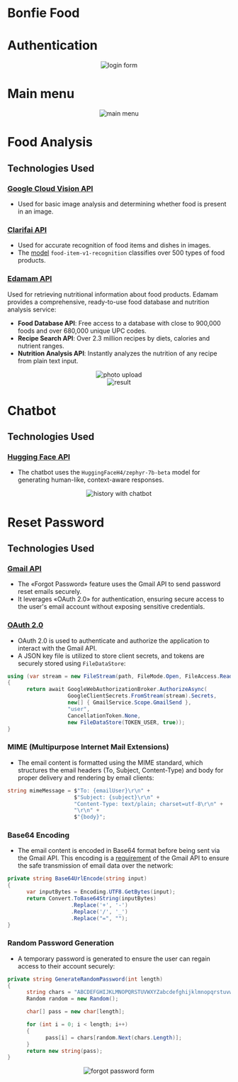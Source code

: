 # Bonfie Food

# Authentication
<p align="center">
  <img src="https://github.com/fsteamcepz/Bonfie-Food/blob/master/screens/login.jpg?raw=true" alt="login form" />
</p>

# Main menu
<p align="center">
  <img src="https://github.com/fsteamcepz/Bonfie-Food/blob/master/screens/home_page.jpg?raw=true" alt="main menu" />
</p>

# Food Analysis
## Technologies Used
### [Google Cloud Vision API](https://cloud.google.com/vision)
- Used for basic image analysis and determining whether food is present in an image.
### [Clarifai API](https://www.clarifai.com/)
- Used for accurate recognition of food items and dishes in images.
- The [model](https://clarifai.com/clarifai/main/models/food-item-v1-recognition) `food-item-v1-recognition` classifies over 500 types of food products.
### [Edamam API](https://developer.edamam.com/)
Used for retrieving nutritional information about food products.
Edamam provides a comprehensive, ready-to-use food database and nutrition analysis service:

- **Food Database API**: Free access to a database with close to 900,000 foods and over 680,000 unique UPC codes.
- **Recipe Search API**: Over 2.3 million recipes by diets, calories and nutrient ranges.
- **Nutrition Analysis API**: Instantly analyzes the nutrition of any recipe from plain text input.

<p align="center">
  <img src="https://github.com/fsteamcepz/Bonfie-Food/blob/master/screens/analysis_food_1.jpg?raw=true" alt="photo upload" />
  <br/>
  <img src="https://github.com/fsteamcepz/Bonfie-Food/blob/master/screens/analysis_food_2.jpg?raw=true" alt="result" />
</p>

# Chatbot
## Technologies Used
### [Hugging Face API](https://huggingface.co/)
- The chatbot uses the `HuggingFaceH4/zephyr-7b-beta` model for generating human-like, context-aware responses.

<p align="center">
  <img src="https://github.com/fsteamcepz/Bonfie-Food/blob/master/screens/chatbot.jpg?raw=true" alt="history with chatbot" />
</p>

# Reset Password
## Technologies Used
### [Gmail API](https://console.cloud.google.com/marketplace/product/google/gmail.googleapis.com)
- The «Forgot Password» feature uses the Gmail API to send password reset emails securely.
- It leverages «OAuth 2.0» for authentication, ensuring secure access to the user's email account without exposing sensitive credentials.
### [OAuth 2.0](https://developers.google.com/identity/protocols/oauth2)
- OAuth 2.0 is used to authenticate and authorize the application to interact with the Gmail API.
- A JSON key file is utilized to store client secrets, and tokens are securely stored using `FileDataStore`:
```csharp
using (var stream = new FileStream(path, FileMode.Open, FileAccess.Read))
{
      return await GoogleWebAuthorizationBroker.AuthorizeAsync(
                   GoogleClientSecrets.FromStream(stream).Secrets,
                   new[] { GmailService.Scope.GmailSend },
                   "user",
                   CancellationToken.None,
                   new FileDataStore(TOKEN_USER, true));
}
```
### MIME (Multipurpose Internet Mail Extensions)
- The email content is formatted using the MIME standard, which structures the email headers (To, Subject, Content-Type) and body for proper delivery and rendering by email clients:
```csharp
string mimeMessage = $"To: {emailUser}\r\n" +
                     $"Subject: {subject}\r\n" +
                     "Content-Type: text/plain; charset=utf-8\r\n" +
                     "\r\n" +
                     $"{body}";
```
### Base64 Encoding
- The email content is encoded in Base64 format before being sent via the Gmail API. This encoding is a [requirement](https://developers.google.com/workspace/gmail/api/guides/sending#:~:text=The%20Gmail%20API%20requires%20MIME) of the Gmail API to ensure the safe transmission of email data over the network:
```csharp
private string Base64UrlEncode(string input)
{
      var inputBytes = Encoding.UTF8.GetBytes(input);
      return Convert.ToBase64String(inputBytes)
                    .Replace('+', '-')
                    .Replace('/', '_')
                    .Replace("=", "");
}
```
### Random Password Generation
- A temporary password is generated to ensure the user can regain access to their account securely:
```csharp
private string GenerateRandomPassword(int length)
{
      string chars = "ABCDEFGHIJKLMNOPQRSTUVWXYZabcdefghijklmnopqrstuvwxyz0123456789!@#$%^&*";
      Random random = new Random();

      char[] pass = new char[length];

      for (int i = 0; i < length; i++)
      {
            pass[i] = chars[random.Next(chars.Length)];
      }
      return new string(pass);
}
```
<p align="center">
  <img src="#" alt="forgot password form" />
</p>
